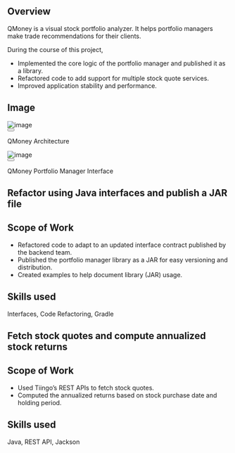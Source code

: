 <div class="pb-8 my-8"><div class=""><section class="styles_milestone__Qzjm7" id="overview"><div class="html-parser"><div><div class=""><span class="leading-relaxed "><h1>Overview</h1>
<p>QMoney is a visual stock portfolio analyzer. It helps portfolio managers make trade recommendations for their clients.</p>
<p>During the course of this project,</p>
<ul>
<li>Implemented the core logic of the portfolio manager and published it as a library.</li>
<li>Refactored code to add support for multiple stock quote services.</li>
<li>Improved application stability and performance.</li>
</ul>
<h2>Image</h2>
<div class="image-container"></div></span><span><div class="my-4 flex flex-wrap gap-6"><div class="md:max-w-[320px] inline-flex flex-col text-center"><div data-rmiz-wrap="visible"><div class=" image-container undefined"><img loading="lazy" alt="image" src="https://directus.crio.do/assets/c1ecb8f4-e223-4524-9981-b724dae69857?" class="real-image relative
            duration-700 ease-in-out grayscale-0 blur-0 scale-100"></div><button aria-label="Zoom image" data-rmiz-btn-open="true"></button></div><p class="mt-2">QMoney Architecture</p></div><div class="md:max-w-[320px] inline-flex flex-col text-center"><div data-rmiz-wrap="visible"><div class=" image-container undefined"><img loading="lazy" alt="image" src="https://directus.crio.do/assets/26bbdd88-044f-441f-8b2d-17423a498033?" class="real-image relative
            duration-700 ease-in-out grayscale-0 blur-0 scale-100"></div><button aria-label="Zoom image" data-rmiz-btn-open="true"></button></div><p class="mt-2">QMoney Portfolio Manager Interface</p></div></div></span><span class="leading-relaxed "></span></div></div></div></section><section class="styles_milestone__Qzjm7" id="me-qmoney-v2-milestone-2"><div class="html-parser"><div><div class=""><span class="leading-relaxed "><h1>Refactor using Java interfaces and publish a JAR file</h1>
<h2>Scope of Work</h2>
<ul>
<li>Refactored code to adapt to an updated interface contract published by the backend team.</li>
<li>Published the portfolio manager library as a JAR for easy versioning and distribution.</li>
<li>Created examples to help document library (JAR) usage.</li>
</ul>
<h2>Skills used</h2>
<p>Interfaces, Code Refactoring, Gradle</p></span></div></div></div></section><section class="styles_milestone__Qzjm7" id="me-qmoney-v2-milestone-1"><div class="html-parser"><div><div class=""><span class="leading-relaxed "><h1>Fetch stock quotes and compute annualized stock returns</h1>
<h2>Scope of Work</h2>
<ul>
<li>Used Tiingo’s REST APIs to fetch stock quotes.</li>
<li>Computed the annualized returns based on stock purchase date and holding period.</li>
</ul>
<h2>Skills used</h2>
<p>Java, REST API, Jackson</p></span></div></div></div></section><div class="py-4 md:py-8"></div></div></div>

